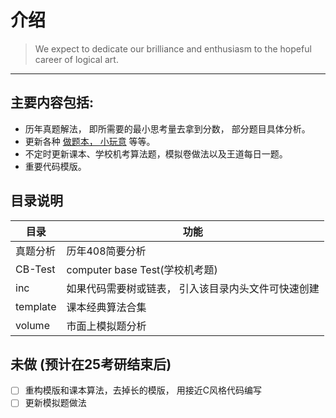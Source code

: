 # 介绍

> We expect to dedicate our brilliance and enthusiasm
> to the hopeful career of logical art.

---

## 主要内容包括:

* 历年真题解法， 即所需要的最小思考量去拿到分数， 部分题目具体分析。
* 更新各种 [做题本， 小玩意](https://pan.baidu.com/share/init?surl=HMddicdBxswKIk7Eze6_Ow&pwd=csky) 等等。
* 不定时更新课本、学校机考算法题，模拟卷做法以及王道每日一题。
* 重要代码模版。

## 目录说明
| 目录 | 功能 |
| --- | --- |
| 真题分析 | 历年408简要分析 |
| CB-Test | computer base Test(学校机考题) |
| inc | 如果代码需要树或链表， 引入该目录内头文件可快速创建 |
| template | 课本经典算法合集 |
| volume | 市面上模拟题分析 |

## 未做 (预计在25考研结束后)
- [ ] 重构模版和课本算法，去掉长的模版， 用接近C风格代码编写
- [ ] 更新模拟题做法
